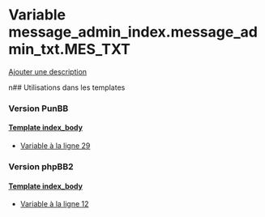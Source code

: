 # Variable message_admin_index.message_admin_txt.MES_TXT
[Ajouter une description](https://fa-tvars.appspot.com/message_admin_index.message_admin_txt.MES_TXT)

n## Utilisations dans les templates

### Version PunBB

#### [Template index_body](punbb/index_body.md)
* [Variable à la ligne 29](../punbb/index_body.tpl#L29)

### Version phpBB2

#### [Template index_body](subsilver/index_body.md)
* [Variable à la ligne 12](../subsilver/index_body.tpl#L12)